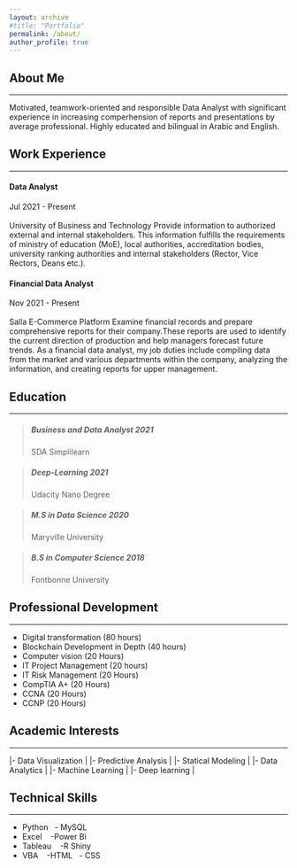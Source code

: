 ```yaml
---
layout: archive
#title: "Portfolio"
permalink: /about/
author_profile: true
---
```


<style>
td, th {
   border: none!important;
}
</style>
  
## About Me

---

Motivated, teamwork-oriented and responsible Data Analyst with significant experience in increasing comperhension of reports and presentations by average professional. Highly educated and bilingual in Arabic and English.



## Work Experience

---

#### Data Analyst
Jul 2021 - Present <br><br> University of Business and Technology
Provide information to authorized external and internal stakeholders. This information fulfills the requirements of ministry of education (MoE), local authorities, accreditation bodies, university ranking authorities and internal stakeholders (Rector, Vice Rectors, Deans etc.).


#### Financial Data Analyst
Nov 2021 - Present <br><br>Salla E-Commerce Platform
Examine financial records and prepare comprehensive reports for their company.These reports are used to identify the current direction of production and help managers forecast future trends. As a financial data analyst, my job duties include compiling data from the market and various departments within the company, analyzing the information, and creating reports for upper management.


## Education

---

> ##### Business and Data Analyst 2021
> SDA Simplilearn

> ##### Deep-Learning 2021
> Udacity Nano Degree

> ##### M.S in Data Science 2020
> Maryville University

> ##### B.S in Computer Science 2018
> Fontbonne University


## Professional Development

---

- Digital transformation (80 hours)
- Blockchain Development in Depth (40 hours)
- Computer vision (20 Hours)
- IT Project Management (20 hours)
- IT Risk Management (20 Hours)
- CompTIA A+ (20 Hours)
- CCNA (20 Hours)
- CCNP (20 Hours)


## Academic Interests

---

|- Data Visualization   |                 |- Predictive Analysis  |
|- Statical Modeling    |                 |- Data Analytics       |
|- Machine Learning     |                 |- Deep learning        |

## Technical Skills

---

- Python &nbsp;&nbsp;- MySQL
- Excel &nbsp;&nbsp; -Power Bi 
- Tableau &nbsp;&nbsp; -R Shiny
- VBA &nbsp;&nbsp; -HTML &nbsp;&nbsp;- CSS
